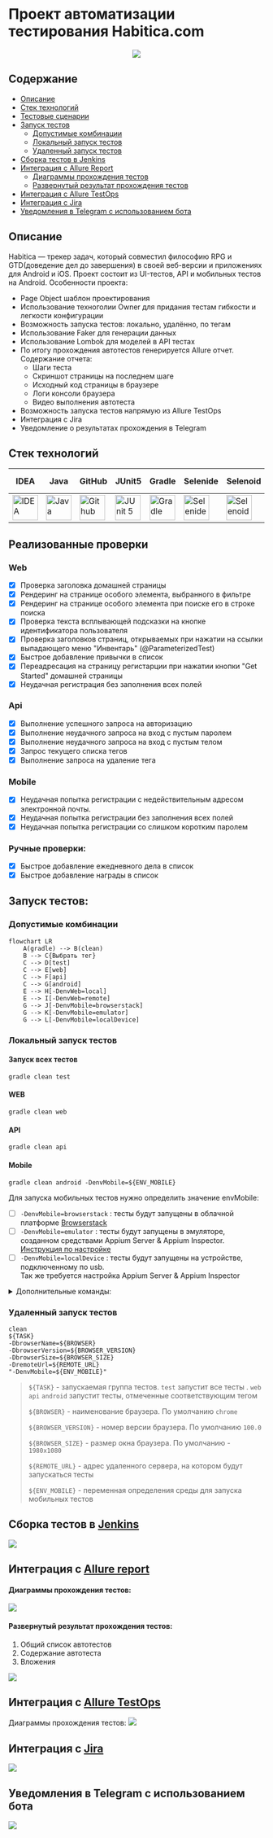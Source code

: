 <h1>Проект автоматизации тестирования Habitica.com</h1>

<p align="center">
<img src="images/logo/habitica_logo.png"  >
</p>

## Содержание
+ [Описание](#Описание)
+ [Стек технологий](#Стек-технологий)
+ [Тестовые сценарии](#Реализованные-проверки)
+ [Запуск тестов](#Запуск-тестов)
    + [Допустимые комбинации](#Допустимые-комбинации)
    + [Локальный запуск тестов](#Локальный-запуск-тестов)
    + [Удаленный запуск тестов](#Удаленный-запуск-тестов)
+ [Cборка тестов в Jenkins](#Cборка-тестов-в-Jenkins)
+ [Интеграция с Allure Report](#интеграция-с-allure-report)
    + [Диаграммы прохождения тестов](#Диаграммы-прохождения-тестов)
    + [Развернутый результат прохождения тестов](#Развернутый-результат-прохождения-тестов)
+ [Интеграция с Allure TestOps](#Интеграция-с-Allure-TestOps)
+ [Интеграция с Jira](#Интеграция-с-Jira)
+ [Уведомления в Telegram с использованием бота](#Уведомления-в-Telegram-с-использованием-бота)

## Описание
Habitica — трекер задач, который совместил философию RPG и GTD(доведение дел до завершения) в своей веб-версии и приложениях для Android и iOS.
Проект состоит из UI-тестов, API и мобильных тестов на Android.
Особенности проекта:
- Page Object шаблон проектирования
- Использование техноголии Owner для придания тестам гибкости и легкости конфигурации
- Возможность запуска тестов: локально, удалённо, по тегам
- Использование Faker для генерации данных
- Использование Lombok для моделей в API тестах
- По итогу прохождения автотестов генерируется Allure отчет. Содержание отчета:
    - Шаги теста
    - Скриншот страницы на последнем шаге
    - Исходный код страницы в браузере
    - Логи консоли браузера
    - Видео выполнения автотеста
- Возможность запуска тестов напрямую из Allure TestOps
- Интеграция с Jira
- Уведомление о результатах прохождения в Telegram

## Стек технологий
| IDEA | Java | GitHub | JUnit5 | Gradle | Selenide | Selenoid | Allure | Jenkins | Allure TO| Jira |
| ------ | ------ | ------ | ------ | ------ | ------ | ------ | ------ | ------ | ------ | ------ |
| <a href="https://www.jetbrains.com/idea/"><img src="images/logo/Idea.svg" width="50" height="50"  alt="IDEA" title="vs IDEA"/></a> | <a href="https://www.java.com/"><img src="images/logo/Java.svg" width="50" height="50"  alt="Java" title="vs Java"/></a> | <a href="https://github.com/"><img src="images/logo/GitHub.svg" width="50" height="50"  alt="Github" title="vs Github"/></a> | <a href="https://junit.org/junit5/"><img src="images/logo/Junit5.svg" width="50" height="50"  alt="JUnit 5" title="vs JUnit 5"/></a> | <a href="https://gradle.org/"><img src="images/logo/Gradle.svg" width="50" height="50"  alt="Gradle" title="vs Gradle"/></a> | <a href="https://selenide.org/"><img src="images/logo/Selenide.svg" width="50" height="50" alt="Selenide" title="vs Selenide"/></a>| <a href="https://aerokube.com/selenoid/"><img src="images/logo/Selenoid.svg" width="50" height="50"  alt="Selenoid" title="vs Selenoid"/></a> | <a href="https://github.com/allure-framework/allure2"><img src="images/logo/Allure.svg" width="50" height="50"  alt="Allure" title="vs Allure"/></a> | <a href="https://www.jenkins.io/"><img src="images/logo/Jenkins.svg" width="50" height="50"  alt="Jenkins" title="vs Jenkins"/></a> | <a href="https://docs.qameta.io/allure-testops/"><img width="50" height="50"  alt="AllureTestOps" src="images/logo/Allure_TO.svg" title="vs AllureTestOps"></a> | <a href="https://www.atlassian.com/ru/software/jira"><img width="50" height="50"  alt="Jira" src="images/logo/Jira.svg" title="vs Jira"></a>

## Реализованные проверки
### Web
- [x] Проверка заголовка домашней страницы
- [x] Рендеринг на странице особого элемента, выбранного в фильтре
- [x] Рендеринг на странице особого элемента при поиске его в строке поиска
- [x] Проверка текста всплывающей подсказки на кнопке идентификатора пользователя
- [x] Проверка заголовков страниц, открываемых при нажатии на ссылки выпадающего меню "Инвентарь" (@ParameterizedTest)
- [x] Быстрое добавление привычки в список
- [x] Переадресация на страницу регистарции при нажатии кнопки "Get Started" домашней страницы
- [x] Неудачная регистрация без заполнения всех полей

### Api
- [x] Выполнение успешного запроса на авторизацию
- [x] Выполнение неудачного запроса на вход с пустым паролем
- [x] Выполнение неудачного запроса на вход с пустым телом
- [x] Запрос текущего списка тегов
- [x] Выполнение запроса на удаление тега

### Mobile
- [x] Неудачная попытка регистрации с недействительным адресом электронной почты.
- [x] Неудачная попытка регистрации без заполнения всех полей
- [x] Неудачная попытка регистрации со слишком коротким паролем

### Ручные проверки:
- [x] Быстрое добавление ежедневного дела в список
- [x] Быстрое добавление награды в список

## Запуск тестов:

### Допустимые комбинации

```mermaid 
flowchart LR
    A(gradle) --> B(clean)
    B --> C{Выбрать тег}
    C --> D[test]
    C --> E[web]
    C --> F[api]
    C --> G[android]
    E --> H[-DenvWeb=local]
    E --> I[-DenvWeb=remote]
    G --> J[-DenvMobile=browserstack]
    G --> K[-DenvMobile=emulator]
    G --> L[-DenvMobile=localDevice]
```

### Локальный запуск тестов

#### Запуск всех тестов

```
gradle clean test
```

#### WEB

```
gradle clean web
```


#### API
```
gradle clean api 
```

#### Mobile

```
gradle clean android -DenvMobile=${ENV_MOBILE}
```
Для запуска мобильных тестов нужно определить значение envMobile:
- [ ] <code>-DenvMobile=browserstack</code> : тесты будут запущены в облачной платформе <a target="_blank" href="https://www.browserstack.com/"> Browserstack </a> 
- [ ] <code>-DenvMobile=emulator</code> : тесты будут запущены в эмуляторе, созданном средствами Appium Server & Appium Inspector. <br/> <a target="_blank" href="https://autotest.how/appium-setup-for-local-android-tutorial"> Инструкция по настройке </a> 
- [ ] <code>-DenvMobile=localDevice</code> : тесты будут запущены на устройстве, подключенному по usb. <br/> Так же требуется настройка Appium Server & Appium Inspector

<details>
   <summary>Дополнительные команды:</summary>
  
1. Выполнить запрос на формирование отчета:
```
gradle allureReport
```
2. Открыть отчет в браузере:
```
gradle allureServe
```

</details>

### Удаленный запуск тестов

```
clean
${TASK}
-DbrowserName=${BROWSER}
-DbrowserVersion=${BROWSER_VERSION}
-DbrowserSize=${BROWSER_SIZE}
-DremoteUrl=${REMOTE_URL}
"-DenvMobile=${ENV_MOBILE}"
```
>  `${TASK}` - запускаемая группа тестов. `test` запустит все тесты . `web` `api` `android` запустит тесты, отмеченные соответствующим тегом 
> 
> `${BROWSER}` - наименование браузера. По умолчанию <code>chrome</code>
> 
> `${BROWSER_VERSION}` - номер версии браузера. По умолчанию <code>100.0</code>
> 
> `${BROWSER_SIZE}` - размер окна браузера. По умолчанию - <code>1980x1080</code>
>
> `${REMOTE_URL}` - адрес удаленного сервера, на котором будут запускаться тесты
>
> `${ENV_MOBILE}` - переменная определения среды для запуска мобильных тестов

## Cборка тестов в <b><a target="_blank" href="https://jenkins.autotests.cloud/job/C22-VadimSolonin-habitica-project/">Jenkins</a></b>
<img src="images/screenshots/jenkins-project.png">

## Интеграция с <b><a target="_blank" href="https://jenkins.autotests.cloud/job/C22-VadimSolonin-habitica-project/13/allure/">Allure report</a></b>
#### Диаграммы прохождения тестов:
<img src="images/screenshots/allure-main-report.png">

#### Развернутый результат прохождения тестов:
1. Общий список автотестов
2. Содержание автотеста
3. Вложения
<img src="images/screenshots/allure-suites.png">


## Интеграция с <b><a target="_blank" href="https://allure.autotests.cloud/project/3876/dashboards">Allure TestOps</a></b>
Диаграммы прохождения тестов:
<img src="images/screenshots/allure-testops-dashboards.png">

## Интеграция с <b><a target="_blank" href="https://jira.autotests.cloud/browse/HOMEWORK-1005">Jira</a></b>
<img src="images/screenshots/jira-integration.png">

## Уведомления в Telegram с использованием бота
<img src="images/screenshots/telegram-notification.png">

